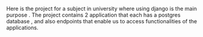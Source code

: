 Here is the project for a subject in university where using django is the main purpose .
The project contains 2 application that each has a postgres database , 
and also endpoints that enable us to access functionalities of the applications.
